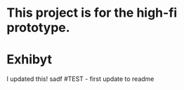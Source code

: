 # This project is for the high-fi prototype.
# Exhibyt
I updated this!
sadf
#TEST - first update to readme

